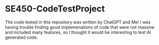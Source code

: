 # SE450-CodeTestProject

The code tested in this repository was written by ChatGPT and Me!
I was having trouble finding good implemenations of code that were not massive and included many features, so I thought it would be interesting to test AI generated code.

